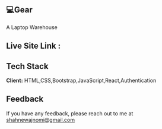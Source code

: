 
## 💻Gear
A Laptop Warehouse



## Live Site Link :
  
## Tech Stack

**Client:** HTML,CSS,Bootstrap,JavaScript,React,Authentication



  
## Feedback

If you have any feedback, please reach out to me at shahnewajnomi@gmail.com

  